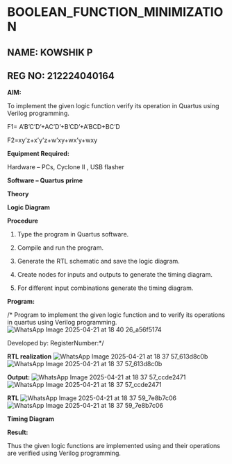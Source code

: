 # BOOLEAN_FUNCTION_MINIMIZATION
## NAME: KOWSHIK P
## REG NO: 212224040164
**AIM:**

To implement the given logic function verify its operation in Quartus using Verilog programming.

F1= A’B’C’D’+AC’D’+B’CD’+A’BCD+BC’D 

F2=xy’z+x’y’z+w’xy+wx’y+wxy

**Equipment Required:**

Hardware – PCs, Cyclone II , USB flasher

**Software – Quartus prime**

**Theory**

**Logic Diagram**

**Procedure**

1.	Type the program in Quartus software.

2.	Compile and run the program.

3.	Generate the RTL schematic and save the logic diagram.

4.	Create nodes for inputs and outputs to generate the timing diagram.

5.	For different input combinations generate the timing diagram.


**Program:**

/* Program to implement the given logic function and to verify its operations in quartus using Verilog programming.
![WhatsApp Image 2025-04-21 at 18 40 26_a56f5174](https://github.com/user-attachments/assets/dc52dbb9-a210-4ca8-ad3c-28e0dfced9d7)


Developed by: RegisterNumber:*/


**RTL realization**
![WhatsApp Image 2025-04-21 at 18 37 57_613d8c0b](https://github.com/user-attachments/assets/c355d875-a90a-4e47-8baf-6a28e6a60597)
![WhatsApp Image 2025-04-21 at 18 37 57_613d8c0b](https://github.com/user-attachments/assets/4497a8df-5f57-46ea-9ef7-291fced80712)


**Output:**
![WhatsApp Image 2025-04-21 at 18 37 57_ccde2471](https://github.com/user-attachments/assets/77030e19-6c80-4b28-8562-70cc3306cf6e)
![WhatsApp Image 2025-04-21 at 18 37 57_ccde2471](https://github.com/user-attachments/assets/75d956d3-8b6d-4384-9fa8-ccb47d65ad0a)

**RTL**
![WhatsApp Image 2025-04-21 at 18 37 59_7e8b7c06](https://github.com/user-attachments/assets/44aac0fa-dabf-414a-a3d0-d51751b7d369)
![WhatsApp Image 2025-04-21 at 18 37 59_7e8b7c06](https://github.com/user-attachments/assets/aefdd2bd-0056-45d7-a9f6-02519fc6aa7d)

**Timing Diagram**

**Result:**

Thus the given logic functions are implemented using and their operations are verified using Verilog programming.

